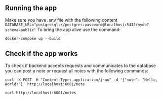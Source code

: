 ## Running the app
Make sure you have .env file with the following content ```DATABASE_URL="postgresql://postgres:password@localhost:5432/mydb?schema=public"```
To bring the app alive use the command:

```docker-compose up --build```

## Check if the app works
To check if backend accepts requests and communicates to the database you can post a note or request all notes with the following commands:

```curl -X POST -H "Content-Type: application/json" -d '{"note": "Hello, World!"}' http://localhost:6001/note```

```curl http://localhost:6001/notes```
